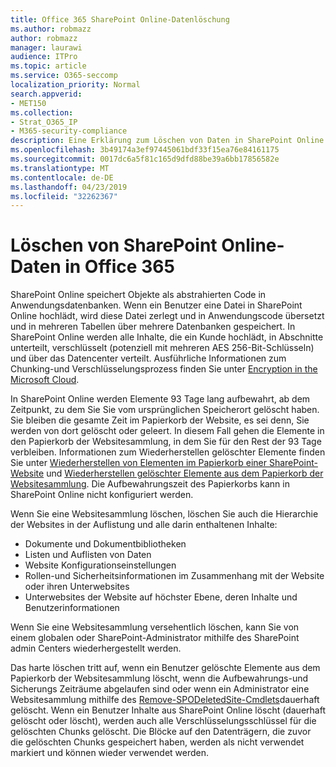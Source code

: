 ```yaml
---
title: Office 365 SharePoint Online-Datenlöschung
ms.author: robmazz
author: robmazz
manager: laurawi
audience: ITPro
ms.topic: article
ms.service: O365-seccomp
localization_priority: Normal
search.appverid:
- MET150
ms.collection:
- Strat_O365_IP
- M365-security-compliance
description: Eine Erklärung zum Löschen von Daten in SharePoint Online.
ms.openlocfilehash: 3b49174a3ef97445061bdf33f15ea76e84161175
ms.sourcegitcommit: 0017dc6a5f81c165d9dfd88be39a6bb17856582e
ms.translationtype: MT
ms.contentlocale: de-DE
ms.lasthandoff: 04/23/2019
ms.locfileid: "32262367"
---
```

# <a name="sharepoint-online-data-deletion-in-office-365"></a>Löschen von SharePoint Online-Daten in Office 365

SharePoint Online speichert Objekte als abstrahierten Code in Anwendungsdatenbanken. Wenn ein Benutzer eine Datei in SharePoint Online hochlädt, wird diese Datei zerlegt und in Anwendungscode übersetzt und in mehreren Tabellen über mehrere Datenbanken gespeichert. In SharePoint Online werden alle Inhalte, die ein Kunde hochlädt, in Abschnitte unterteilt, verschlüsselt (potenziell mit mehreren AES 256-Bit-Schlüsseln) und über das Datencenter verteilt. Ausführliche Informationen zum Chunking-und Verschlüsselungsprozess finden Sie unter [Encryption in the Microsoft Cloud](office-365-encryption-in-the-microsoft-cloud-overview.md). 

In SharePoint Online werden Elemente 93 Tage lang aufbewahrt, ab dem Zeitpunkt, zu dem Sie Sie vom ursprünglichen Speicherort gelöscht haben. Sie bleiben die gesamte Zeit im Papierkorb der Website, es sei denn, Sie werden von dort gelöscht oder geleert. In diesem Fall gehen die Elemente in den Papierkorb der Websitesammlung, in dem Sie für den Rest der 93 Tage verbleiben. Informationen zum Wiederherstellen gelöschter Elemente finden Sie unter [Wiederherstellen von Elementen im Papierkorb einer SharePoint-Website](https://support.office.com/en-us/article/6df466b6-55f2-4898-8d6e-c0dff851a0be#ID0EAADAAA=Online
) und [Wiederherstellen gelöschter Elemente aus dem Papierkorb der Websitesammlung](https://support.office.com/article/5fa924ee-16d7-487b-9a0a-021b9062d14b). Die Aufbewahrungszeit des Papierkorbs kann in SharePoint Online nicht konfiguriert werden.

Wenn Sie eine Websitesammlung löschen, löschen Sie auch die Hierarchie der Websites in der Auflistung und alle darin enthaltenen Inhalte:
- Dokumente und Dokumentbibliotheken
- Listen und Auflisten von Daten
- Website Konfigurationseinstellungen
- Rollen-und Sicherheitsinformationen im Zusammenhang mit der Website oder ihren Unterwebsites
- Unterwebsites der Website auf höchster Ebene, deren Inhalte und Benutzerinformationen

Wenn Sie eine Websitesammlung versehentlich löschen, kann Sie von einem globalen oder SharePoint-Administrator mithilfe des SharePoint admin Centers wiederhergestellt werden. 

Das harte löschen tritt auf, wenn ein Benutzer gelöschte Elemente aus dem Papierkorb der Websitesammlung löscht, wenn die Aufbewahrungs-und Sicherungs Zeiträume abgelaufen sind oder wenn ein Administrator eine Websitesammlung mithilfe des [Remove-SPODeletedSite-Cmdlets](/powershell/module/sharepoint-online/Remove-SPODeletedSite?view=sharepoint-ps)dauerhaft gelöscht. Wenn ein Benutzer Inhalte aus SharePoint Online löscht (dauerhaft gelöscht oder löscht), werden auch alle Verschlüsselungsschlüssel für die gelöschten Chunks gelöscht. Die Blöcke auf den Datenträgern, die zuvor die gelöschten Chunks gespeichert haben, werden als nicht verwendet markiert und können wieder verwendet werden.
